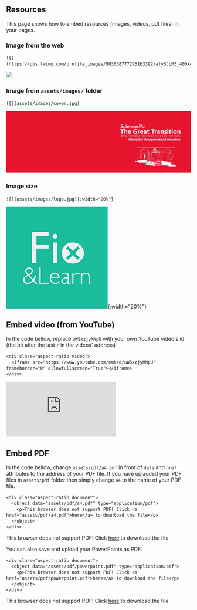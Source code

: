 ## Resources
This page shows how to embed resources (images, videos, pdf files) in your pages.

### Image from the web
```
![](https://pbs.twimg.com/profile_images/903658777295163392/afySJpM5_400x400.jpg)
```
![](https://pbs.twimg.com/profile_images/903658777295163392/afySJpM5_400x400.jpg)

### Image from `assets/images/` folder
```
![](assets/images/cover.jpg)
```
![](assets/images/cover.jpg)


### Image size
```
![](assets/images/logo.jpg){:width="20%"}
```
![](assets/images/logo.jpg){:width="20%"}


## Embed video (from YouTube)
In the code bellow, replace `uWSxzjyMNpU` with your own YouTube video's id (the bit after the last `/` in the videos' address)
```
<div class="aspect-ratio video">
  <iframe src="https://www.youtube.com/embed/uWSxzjyMNpU" frameborder="0" allowfullscreen="True"></iframe>
</div>
```
<div class="aspect-ratio video">
  <iframe src="https://www.youtube.com/embed/uWSxzjyMNpU" frameborder="0" allowfullscreen="True"></iframe>
</div>


## Embed PDF

In the code bellow, change `assets/pdf/a4.pdf` in front of `data` and `href` attributes to the address of your PDF file. If you have uplaoded your PDF files in `assets/pdf` folder then simply change `a4` to the name of your PDF file.
```
<div class="aspect-ratio document">
  <object data="assets/pdf/a4.pdf" type="application/pdf">
    <p>This browser does not support PDF! Click <a href="assets/pdf/a4.pdf">here</a> to download the file</p>
  </object>
</div>
```
<div class="aspect-ratio document">
  <object data="assets/pdf/a4.pdf" type="application/pdf">
    <p>This browser does not support PDF! Click <a href="assets/pdf/a4.pdf">here</a> to download the file</p>
  </object>
</div>

You can also save and upload your PowerPoints as PDF.
```
<div class="aspect-ratio document">
  <object data="assets/pdf/powerpoint.pdf" type="application/pdf">
    <p>This browser does not support PDF! Click <a href="assets/pdf/powerpoint.pdf">here</a> to download the file</p>
  </object>
</div>
```
<div class="aspect-ratio document">
  <object data="assets/pdf/powerpoint.pdf" type="application/pdf">
    <p>This browser does not support PDF! Click <a href="assets/pdf/powerpoint.pdf">here</a> to download the file</p>
  </object>
</div>

